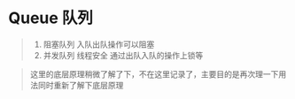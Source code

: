 # Queue 队列

> 1. 阻塞队列 入队出队操作可以阻塞
> 2. 并发队列 线程安全 通过出队入队的操作上锁等

> 这里的底层原理稍微了解了下，不在这里记录了，主要目的是再次理一下用法同时重新了解下底层原理